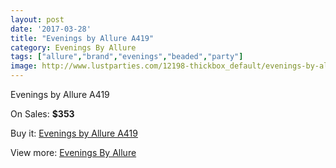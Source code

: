 ```yaml
---
layout: post
date: '2017-03-28'
title: "Evenings by Allure A419"
category: Evenings By Allure
tags: ["allure","brand","evenings","beaded","party"]
image: http://www.lustparties.com/12198-thickbox_default/evenings-by-allure-a419.jpg
---
```

Evenings by Allure A419

On Sales: **$353**
<a href="https://www.lustparties.com/en/evenings-by-allure/4430-evenings-by-allure-a419.html"><amp-img layout="responsive" width="600" height="600" src="//www.lustparties.com/12198-thickbox_default/evenings-by-allure-a419.jpg" alt="Evenings by Allure A419 0" /></a>
<a href="https://www.lustparties.com/en/evenings-by-allure/4430-evenings-by-allure-a419.html"><amp-img layout="responsive" width="600" height="600" src="//www.lustparties.com/12200-thickbox_default/evenings-by-allure-a419.jpg" alt="Evenings by Allure A419 1" /></a>
<a href="https://www.lustparties.com/en/evenings-by-allure/4430-evenings-by-allure-a419.html"><amp-img layout="responsive" width="600" height="600" src="//www.lustparties.com/12199-thickbox_default/evenings-by-allure-a419.jpg" alt="Evenings by Allure A419 2" /></a>

Buy it: [Evenings by Allure A419](https://www.lustparties.com/en/evenings-by-allure/4430-evenings-by-allure-a419.html "Evenings by Allure A419")

View more: [Evenings By Allure](https://www.lustparties.com/en/23-evenings-by-allure "Evenings By Allure")